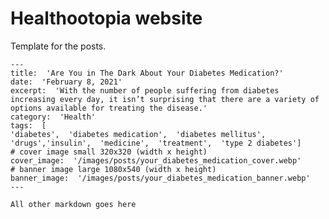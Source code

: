 # Healthootopia website

Template for the posts.

    ---
    title:  'Are You in The Dark About Your Diabetes Medication?'
    date:  'February 8, 2021'
    excerpt:  'With the number of people suffering from diabetes increasing every day, it isn’t surprising that there are a variety of options available for treating the disease.'
    category:  'Health'
    tags:  [
    'diabetes',  'diabetes medication',  'diabetes mellitus',  'drugs','insulin',  'medicine',  'treatment',  'type 2 diabetes']
    # cover image small 320x320 (width x height)
    cover_image:  '/images/posts/your_diabetes_medication_cover.webp'
    # banner image large 1080x540 (width x height)
    banner_image:  '/images/posts/your_diabetes_medication_banner.webp'
    ---

    All other markdown goes here
